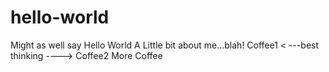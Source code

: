 # hello-world
Might as well say Hello World
A Little bit about me...blah!  Coffee1 < ---best thinking ----> Coffee2
More Coffee
